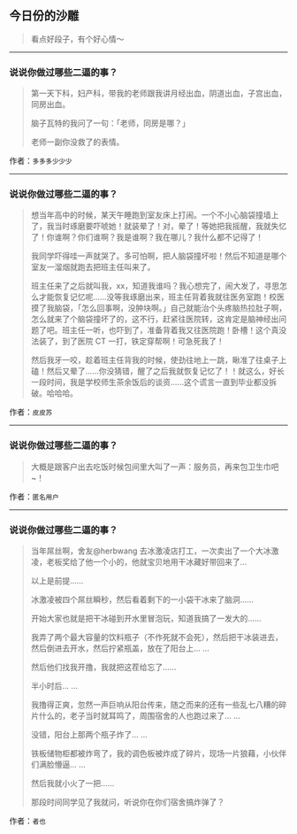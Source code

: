 ## 今日份的沙雕

> 看点好段子，有个好心情～


 
---

### 说说你做过哪些二逼的事？

> 第一天下科，妇产科，带我的老师跟我讲月经出血，阴道出血，子宫出血，同房出血。
> 
> 脑子瓦特的我问了一句：「老师，同房是哪？」
> 
> 老师一副你没救了的表情。


作者：`多多多少少少`

---

### 说说你做过哪些二逼的事？

> 想当年高中的时候，某天午睡跑到室友床上打闹。一个不小心脑袋撞墙上了，我当时琢磨要吓唬她！就装晕了！对，晕了！等她把我摇醒，我就失忆了！你谁啊？你们谁啊？我是谁啊？我在哪儿？我什么都不记得了！
> 
> 我同学吓得哇一声就哭了。多可怕啊，把人脑袋撞坏啦！然后不知道是哪个室友一溜烟就跑去把班主任叫来了。
> 
> 班主任来了之后就叫我，xx，知道我谁吗？我心想完了，闹大发了，寻思怎么才能恢复记忆呢……没等我琢磨出来，班主任背着我就往医务室跑！校医摸了我脑袋，「怎么回事啊，没肿块啊。」自己就能治个头疼脑热拉肚子啊，怎么就来了个脑袋撞坏了的，这不行，赶紧往医院转，这肯定是脑神经出问题了吧。班主任一听，也吓到了，准备背着我又往医院跑！卧槽！这个真没法装了，到了医院 CT 一打，铁定穿帮啊！可急死我了！
> 
> 然后我牙一咬，趁着班主任背我的时候，使劲往地上一跳，瞅准了往桌子上磕！然后又晕了……你没猜错，醒了之后我就恢复记忆了！！就这么，好长一段时间，我是学校师生茶余饭后的谈资……这个谎言一直到毕业都没拆破。哈哈哈。


作者：`皮皮苏`

---

### 说说你做过哪些二逼的事？

> 大概是跟客户出去吃饭时候包间里大叫了一声：服务员，再来包卫生巾吧~！


作者：`匿名用户`

---

### 说说你做过哪些二逼的事？

> 当年屌丝啊，舍友@herbwang 去冰激凌店打工，一次卖出了一个大冰激凌，老板奖给了他一个小的，他就宝贝地用干冰藏好带回来了…
> 
> 以上是前提……
> 
> 冰激凌被四个屌丝瞬秒，然后看着剩下的一小袋干冰来了脑洞……
> 
> 开始大家也就是把干冰碰到开水里冒泡玩，知道我搞了一发大的……
> 
> 我弄了两个最大容量的饮料瓶子（不作死就不会死），然后把干冰装进去，然后倒进去开水，然后拧紧瓶盖，放在了阳台上… …
> 
> 然后他们找我开撸，我就把这茬给忘了……
> 
> 半小时后… …
> 
> 我撸得正爽，忽然一声巨响从阳台传来，随之而来的还有一些乱七八糟的碎片什么的，老子当时就耳鸣了，周围宿舍的人也跑过来了… …
> 
> 没错，阳台上那两个瓶子炸了… …
> 
> 铁板储物柜都被炸弯了，我的调色板被炸成了碎片，现场一片狼藉，小伙伴们满脸懵逼… …
> 
> 然后我就小火了一把……
> 
> 那段时间同学见了我就问，听说你在你们宿舍搞炸弹了？


作者：`者也`